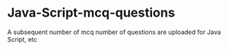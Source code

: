 # Java-Script-mcq-questions
A subsequent number of mcq number of questions are uploaded for Java Script, etc
